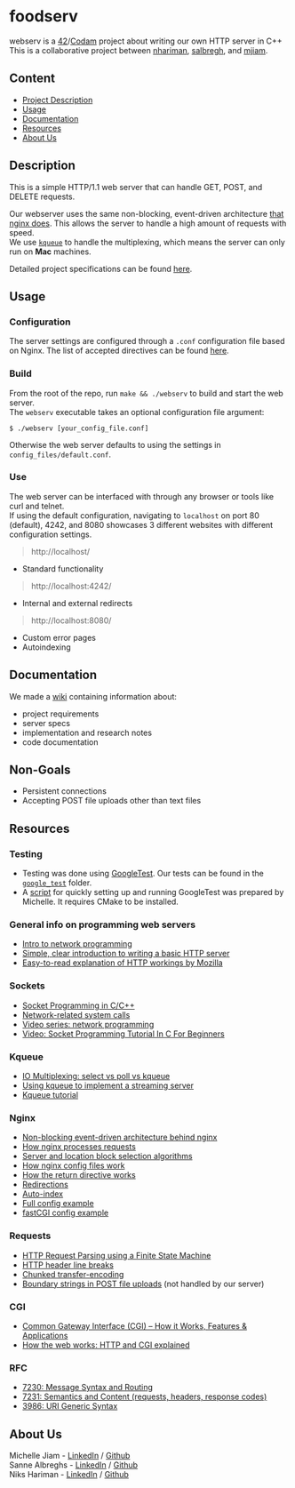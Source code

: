 # foodserv
webserv is a [42](https://www.42network.org/)/[Codam](https://www.codam.nl/) project about writing our own HTTP server in C++  
This is a collaborative project between [nhariman](https://github.com/nhariman), [salbregh](https://github.com/salbregh), and [mjiam](https://github.com/MichelleJiam).  
## Content
- [Project Description](#description)
- [Usage](#usage)
- [Documentation](#documentation)
- [Resources](#resources)
- [About Us](#about-us)

## Description
This is a simple HTTP/1.1 web server that can handle GET, POST, and DELETE requests.  

Our webserver uses the same non-blocking, event-driven architecture [that nginx does](https://www.nginx.com/blog/inside-nginx-how-we-designed-for-performance-scale/). This allows the server to handle a high amount of requests with speed.  
We use [`kqueue`](https://www.freebsd.org/cgi/man.cgi?query=kqueue&sektion=2) to handle the multiplexing, which means the server can only run on **Mac** machines.  

Detailed project specifications can be found [here](docs/webserv.en.subject.pdf).

## Usage
### Configuration
The server settings are configured through a `.conf` configuration file based on Nginx. The list of accepted directives can be found [here](https://github.com/NHariman/foodserv/wiki/Configuration-file).  

### Build
From the root of the repo, run `make && ./webserv` to build and start the web server.  
The `webserv` executable takes an optional configuration file argument:  
```console
$ ./webserv [your_config_file.conf]
```
Otherwise the web server defaults to using the settings in `config_files/default.conf`.

### Use
The web server can be interfaced with through any browser or tools like curl and telnet.  
If using the default configuration, navigating to `localhost` on port 80 (default), 4242, and 8080 showcases 3 different websites with different configuration settings.   

> http://localhost/
- Standard functionality  

> http://localhost:4242/
- Internal and external redirects  

> http://localhost:8080/
- Custom error pages
- Autoindexing


## Documentation
We made a [wiki](https://github.com/NHariman/foodserv/wiki) containing information about:
- project requirements
- server specs
- implementation and research notes
- code documentation

## Non-Goals
- Persistent connections
- Accepting POST file uploads other than text files

## Resources
### Testing
- Testing was done using [GoogleTest](http://google.github.io/googletest/). Our tests can be found in the [`google_test`](google_test) folder.
- A [script](google_test/quick_build_example/gotest.sh) for quickly setting up and running GoogleTest was prepared by Michelle. It requires CMake to be installed.

### General info on programming web servers
- [Intro to network programming](https://beej.us/guide/bgnet/html/#intro)
- [Simple, clear introduction to writing a basic HTTP server](https://medium.com/from-the-scratch/http-server-what-do-you-need-to-know-to-build-a-simple-http-server-from-scratch-d1ef8945e4fa)
- [Easy-to-read explanation of HTTP workings by Mozilla](https://developer.mozilla.org/en-US/docs/Web/HTTP)

### Sockets
- [Socket Programming in C/C++](https://www.geeksforgeeks.org/socket-programming-cc/)
- [Network-related system calls](https://beej.us/guide/bgnet/html/#system-calls-or-bust)
- [Video series: network programming](https://www.youtube.com/playlist?list=PL9IEJIKnBJjH_zM5LnovnoaKlXML5qh17)
- [Video: Socket Programming Tutorial In C For Beginners](https://youtu.be/LtXEMwSG5-8)

### Kqueue
- [IO Multiplexing: select vs poll vs kqueue](https://nima101.github.io/io_multiplexing)
- [Using kqueue to implement a streaming server](https://nima101.github.io/kqueue_server)
- [Kqueue tutorial](https://wiki.netbsd.org/tutorials/kqueue_tutorial/)

### Nginx
- [Non-blocking event-driven architecture behind nginx](https://www.nginx.com/blog/inside-nginx-how-we-designed-for-performance-scale/)
- [How nginx processes requests](http://nginx.org/en/docs/http/request_processing.html)
- [Server and location block selection algorithms](https://www.digitalocean.com/community/tutorials/understanding-nginx-server-and-location-block-selection-algorithms)
- [How nginx config files work](https://www.plesk.com/blog/various/nginx-configuration-guide/)
- [How the return directive works](https://www.digitalocean.com/community/tutorials/nginx-rewrite-url-rules)
- [Redirections](https://developer.mozilla.org/en-US/docs/Web/HTTP/Redirections)
- [Auto-index](https://www.keycdn.com/support/nginx-directory-index)
- [Full config example](https://www.nginx.com/resources/wiki/start/topics/examples/full/)
- [fastCGI config example](https://www.nginx.com/resources/wiki/start/topics/examples/fastcgiexample/)

### Requests
- [HTTP Request Parsing using a Finite State Machine](https://ieeexplore.ieee.org/document/6957302)
- [HTTP header line breaks](https://stackoverflow.com/questions/5757290/http-header-line-break-style)
- [Chunked transfer-encoding](https://en.wikipedia.org/wiki/Chunked_transfer_encoding)
- [Boundary strings in POST file uploads](https://stackoverflow.com/questions/8659808/how-does-http-file-upload-work) (not handled by our server)

### CGI
- [Common Gateway Interface (CGI) – How it Works, Features & Applications](https://electricalfundablog.com/common-gateway-interface-cgi/)
- [How the web works: HTTP and CGI explained](https://www.garshol.priv.no/download/text/http-tut.html)

### RFC
- [7230: Message Syntax and Routing](https://datatracker.ietf.org/doc/html/rfc7230)
- [7231: Semantics and Content (requests, headers, response codes)](https://www.rfc-editor.org/rfc/rfc7231.html)
- [3986: URI Generic Syntax](https://datatracker.ietf.org/doc/html/rfc3986)


## About Us
Michelle Jiam - [LinkedIn](https://www.linkedin.com/in/mljiam/) / [Github](https://github.com/MichelleJiam)  
Sanne Albreghs - [LinkedIn](https://www.linkedin.com/in/sanne-albreghs-ba09141a3/) / [Github](https://github.com/salbregh)  
Niks Hariman - [LinkedIn](https://www.linkedin.com/in/niks-hariman-msc-aaa74b152/) / [Github](https://github.com/nhariman)
